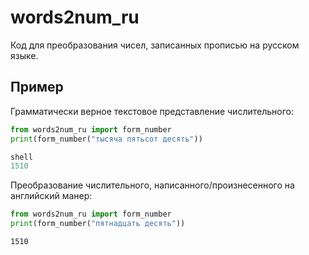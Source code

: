 # words2num_ru
Код для преобразования чисел, записанных прописью на русском языке.

## Пример

Грамматически верное текстовое представление числительного:
```python
from words2num_ru import form_number
print(form_number("тысяча пятьсот десять"))

shell
1510
```

Преобразование числительного, написанного/произнесенного на английский манер:
```python
from words2num_ru import form_number
print(form_number("пятнадцать десять"))
```
```shell
1510
```
